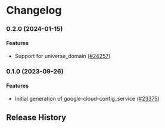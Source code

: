 # Changelog

### 0.2.0 (2024-01-15)

#### Features

* Support for universe_domain ([#24257](https://github.com/googleapis/google-cloud-ruby/issues/24257)) 

### 0.1.0 (2023-09-26)

#### Features

* Initial generation of google-cloud-config_service ([#23375](https://github.com/googleapis/google-cloud-ruby/issues/23375)) 

## Release History
